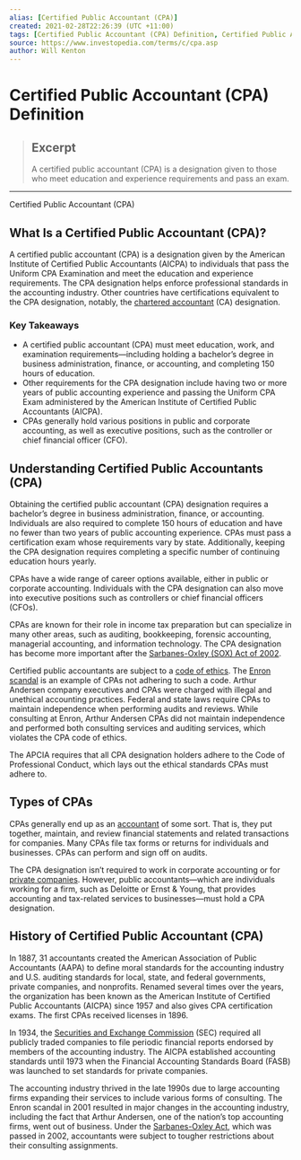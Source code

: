 ```yaml
---
alias: [Certified Public Accountant (CPA)]
created: 2021-02-28T22:26:39 (UTC +11:00)
tags: [Certified Public Accountant (CPA) Definition, Certified Public Accountant (CPA)]
source: https://www.investopedia.com/terms/c/cpa.asp
author: Will Kenton
---
```


# Certified Public Accountant (CPA) Definition

> ## Excerpt
> A certified public accountant (CPA) is a designation given to those who meet education and experience requirements and pass an exam.

---

Certified Public Accountant (CPA)
## What Is a Certified Public Accountant (CPA)?

A certified public accountant (CPA) is a designation given by the American Institute of Certified Public Accountants (AICPA) to individuals that pass the Uniform CPA Examination and meet the education and experience requirements. The CPA designation helps enforce professional standards in the accounting industry. Other countries have certifications equivalent to the CPA designation, notably, the [chartered accountant](https://www.investopedia.com/terms/c/ca.asp) (CA) designation.

### Key Takeaways

-   A certified public accountant (CPA) must meet education, work, and examination requirements—including holding a bachelor’s degree in business administration, finance, or accounting, and completing 150 hours of education. 
-   Other requirements for the CPA designation include having two or more years of public accounting experience and passing the Uniform CPA Exam administered by the American Institute of Certified Public Accountants (AICPA).
-   CPAs generally hold various positions in public and corporate accounting, as well as executive positions, such as the controller or chief financial officer (CFO). 

## Understanding Certified Public Accountants (CPA)

Obtaining the certified public accountant (CPA) designation requires a bachelor’s degree in business administration, finance, or accounting. Individuals are also required to complete 150 hours of education and have no fewer than two years of public accounting experience. CPAs must pass a certification exam whose requirements vary by state. Additionally, keeping the CPA designation requires completing a specific number of continuing education hours yearly.

CPAs have a wide range of career options available, either in public or corporate accounting. Individuals with the CPA designation can also move into executive positions such as controllers or chief financial officers (CFOs).

CPAs are known for their role in income tax preparation but can specialize in many other areas, such as auditing, bookkeeping, forensic accounting, managerial accounting, and information technology. The CPA designation has become more important after the [Sarbanes-Oxley (SOX) Act of 2002](https://www.investopedia.com/terms/s/sarbanesoxleyact.asp).

Certified public accountants are subject to a [code of ethics](https://www.investopedia.com/terms/c/code-of-ethics.asp). The [Enron scandal](https://www.investopedia.com/updates/enron-scandal-summary/) is an example of CPAs not adhering to such a code. Arthur Andersen company executives and CPAs were charged with illegal and unethical accounting practices. Federal and state laws require CPAs to maintain independence when performing audits and reviews. While consulting at Enron, Arthur Andersen CPAs did not maintain independence and performed both consulting services and auditing services, which violates the CPA code of ethics.

The APCIA requires that all CPA designation holders adhere to the Code of Professional Conduct, which lays out the ethical standards CPAs must adhere to.

## Types of CPAs

CPAs generally end up as an [accountant](https://www.investopedia.com/articles/personal-finance/040115/do-i-need-personal-accountant.asp) of some sort. That is, they put together, maintain, and review financial statements and related transactions for companies. Many CPAs file tax forms or returns for individuals and businesses. CPAs can perform and sign off on audits.

The CPA designation isn’t required to work in corporate accounting or for [private companies](https://www.investopedia.com/articles/active-trading/121015/understanding-accounting-private-equity-funds.asp). However, public accountants⁠—which are individuals working for a firm, such as Deloitte or Ernst & Young, that provides accounting and tax-related services to businesses—must hold a CPA designation.

## History of Certified Public Accountant (CPA)

In 1887, 31 accountants created the American Association of Public Accountants (AAPA) to define moral standards for the accounting industry and U.S. auditing standards for local, state, and federal governments, private companies, and nonprofits. Renamed several times over the years, the organization has been known as the American Institute of Certified Public Accountants (AICPA) since 1957 and also gives CPA certification exams. The first CPAs received licenses in 1896.

In 1934, the [Securities and Exchange Commission](https://www.investopedia.com/terms/s/sec.asp) (SEC) required all publicly traded companies to file periodic financial reports endorsed by members of the accounting industry. The AICPA established accounting standards until 1973 when the Financial Accounting Standards Board (FASB) was launched to set standards for private companies.

The accounting industry thrived in the late 1990s due to large accounting firms expanding their services to include various forms of consulting. The Enron scandal in 2001 resulted in major changes in the accounting industry, including the fact that Arthur Andersen, one of the nation’s top accounting firms, went out of business. Under the [Sarbanes-Oxley Act](https://www.investopedia.com/terms/s/sarbanesoxleyact.asp), which was passed in 2002, accountants were subject to tougher restrictions about their consulting assignments.
